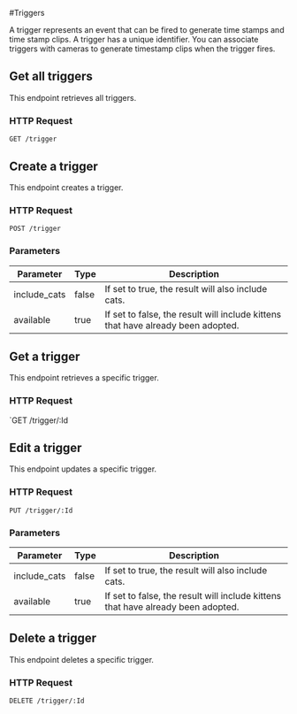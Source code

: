 #Triggers

A trigger represents an event that can be fired to generate time stamps and time stamp clips. A trigger has a unique identifier.  You can associate triggers with cameras to generate timestamp clips when the trigger fires.

## Get all triggers

This endpoint retrieves all triggers.

### HTTP Request

`GET /trigger`

## Create a trigger

This endpoint creates a trigger.

### HTTP Request

`POST /trigger`

### Parameters

Parameter | Type | Description
--------- | ------- | -----------
include_cats | false | If set to true, the result will also include cats.
available | true | If set to false, the result will include kittens that have already been adopted.

## Get a trigger

This endpoint retrieves a specific trigger.

### HTTP Request

`GET /trigger/:Id

## Edit a trigger

This endpoint updates a specific trigger.

### HTTP Request

`PUT /trigger/:Id`

### Parameters

Parameter | Type | Description
--------- | ------- | -----------
include_cats | false | If set to true, the result will also include cats.
available | true | If set to false, the result will include kittens that have already been adopted.

## Delete a trigger

This endpoint deletes a specific trigger.

### HTTP Request

`DELETE /trigger/:Id`
